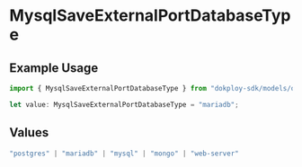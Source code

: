 # MysqlSaveExternalPortDatabaseType

## Example Usage

```typescript
import { MysqlSaveExternalPortDatabaseType } from "dokploy-sdk/models/operations";

let value: MysqlSaveExternalPortDatabaseType = "mariadb";
```

## Values

```typescript
"postgres" | "mariadb" | "mysql" | "mongo" | "web-server"
```